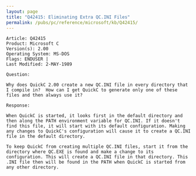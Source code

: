```yaml
---
layout: page
title: "Q42415: Eliminating Extra QC.INI Files"
permalink: /pubs/pc/reference/microsoft/kb/Q42415/
---
```


	Article: Q42415
	Product: Microsoft C
	Version(s): 2.00
	Operating System: MS-DOS
	Flags: ENDUSER |
	Last Modified: 2-MAY-1989
	
	Question:
	
	Why does QuickC 2.00 create a new QC.INI file in every directory that
	I compile in?  How can I get QuickC to generate only one of these
	files and then always use it?
	
	Response:
	
	When QuickC is started, it looks first in the default directory and
	then along the PATH environment variable for QC.INI. If it doesn't
	find this file, it will start with its default configuration. Making
	any changes to QuickC's configuration will cause it to create a QC.INI
	file in the default directory.
	
	To keep QuickC from creating multiple QC.INI files, start it from the
	directory where QC.EXE is found and make a change to its
	configuration. This will create a QC.INI file in that directory. This
	.INI file then will be found in the PATH when QuickC is started from
	any other directory.
